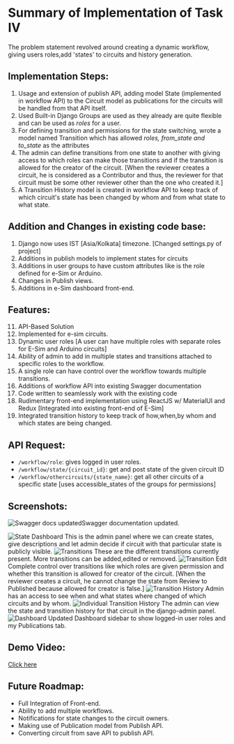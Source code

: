 # Summary of Implementation of Task IV

 The problem statement revolved around creating a dynamic workflow, giving users roles,add 'states' to circuits and history generation.
 ## Implementation Steps:

 1. Usage and extension of publish API, adding model State (implemented in workflow API) to the Circuit model as publications for the circuits will be handled from that API itself.
 2. Used Built-in Django Groups are used as they already are quite flexible and can be used as *roles* for a user.
 3. For defining transition and permissions for the state switching, wrote a model named Transition which has allowed *roles, from_state and to_state* as the attributes
 4. The admin can define transitions from one state to another with giving access to which roles can make those transitions and if the transition is allowed for the creator of the circuit. [When the reviewer creates a circuit, he is considered as a Contributor and thus, the reviewer for that circuit must be some other reviewer other than the one who created it.]
 5. A Transition History model is created in workflow API to keep track of which circuit's state has been changed by whom and from what state to what state.
 ## Addition and Changes in existing code base:
 
 1. Django now uses IST [Asia/Kolkata] timezone. [Changed settings.py of project]
 2. Additions in publish models to implement states for circuits
 3. Additions in user groups to have custom attributes like is the role defined for e-Sim or Arduino.
 4. Changes in Publish views.
 5. Additions in e-Sim dashboard front-end.
 ## Features:
 
 11. API-Based Solution
 12. Implemented for e-sim circuits.
 13. Dynamic user roles [A user can have multiple roles with separate roles for E-Sim and Arduino circuits]
 14. Ability of admin to add in multiple states and transitions attached to specific roles to the workflow.
 15. A single role can have control over the workflow towards multiple transitions.
 16. Additions of workflow API  into existing Swagger documentation
 17. Code written to seamlessly work with the existing code
 18. Rudimentary front-end implementation using ReactJS w/ MaterialUI and Redux [Integrated into existing front-end of E-Sim]
 19. Integrated transition history to keep track of how,when,by whom and which states are being changed.
## API Request:
 - `/workflow/role`: gives logged in user roles.
 - `/workflow/state/{circuit_id}`: get and post state of the given circuit ID
 - `/workflow/othercircuits/{state_name}`: get all other circuits of a specific state [uses accessible_states of the groups for permissions]

 
## Screenshots:

![Swagger docs updated](https://i.ibb.co/FV6jHTs/gnome-shell-screenshot-10-NYZ0.png)Swagger documentation updated.

![State Dashboard](https://i.ibb.co/BVdM5xJ/gnome-shell-screenshot-7-OCSZ0.png)
This  is the admin panel where we can create states, give descriptions and let admin decide if circuit with that particular state is publicly visible.
![Transitions](https://i.ibb.co/N2X4ZyF/gnome-shell-screenshot-BGB4-Z0.png)
These are the different transitions currently present. More transitions can be added,edited or removed.
![Transition Edit](https://i.ibb.co/3WPcNNY/gnome-shell-screenshot-GI7-PZ0.png)
Complete control over transitions like which roles are given permission and whether this transition is allowed for creator of the circuit. [When the reviewer creates a circuit, he cannot change the state from Review to Published because allowed for creator is false.]
![Transition History](https://i.ibb.co/KWtB0Xd/gnome-shell-screenshot-UVFYZ0.png)
Admin has an access to see when and what states where changed of which circuits and by whom.
![Individual Transition History](https://i.ibb.co/njywKN7/gnome-shell-screenshot-XXPZZ0.png)
The admin can view the state and transition history for that circuit in the django-admin panel.
![Dashboard](https://i.ibb.co/Mf9WpNf/gnome-shell-screenshot-R4-D7-Z0.png)
Updated Dashboard sidebar to show logged-in user roles and my Publications tab.

## Demo Video:
[Click here](https://youtu.be/UdPZktMdv4s)
## Future Roadmap:
 - Full Integration of Front-end.
  - Ability to add multiple workflows.
 - Notifications for state changes to the circuit owners.
 - Making use of Publication model from Publish API.
 - Converting circuit from save API to publish API.

 
 


